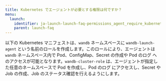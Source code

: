 ```yaml
---
title: Kubernetes でエージェントが必要とする権限は何ですか？
menu:
  launch:
    identifier: ja-launch-launch-faq-permissions_agent_require_kubernetes
    parent: launch-faq
---
```


以下の Kubernetes マニフェストは、`wandb` ネームスペースに `wandb-launch-agent` という名前のロールを作成します。このロールにより、エージェントは `wandb` ネームスペース内で Pod、ConfigMap、Secret の作成や Pod のログ へのアクセスが可能となります。`wandb-cluster-role` は、エージェントが指定した任意のネームスペースで Pod を作成し、Pod のログ にアクセスし、Secret や Job の作成、Job のステータス確認を行えるようにします。